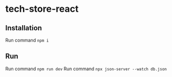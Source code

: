 # tech-store-react

## Installation

Run command `npm i`

## Run

Run command `npm run dev`
Run command `npx json-server --watch db.json`
